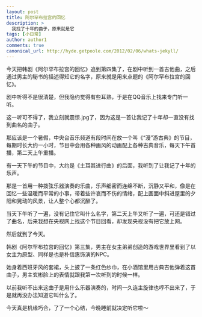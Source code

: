 ```yaml
---
layout: post
title: 阿尔罕布拉宫的回忆
description: >
  我找了十年的曲子，原来就是它
tags: [小日常]
author: author1
comments: true
canonical_url: http://hyde.getpoole.com/2012/02/06/whats-jekyll/
---
```


今天把韩剧《阿尔罕布拉宫的回忆》追到第四集了，在剧中听到一首吉他曲，之后通过男主的秘书的描述得知它的名字，原来就是用来点题的《阿尔罕布拉宫的回忆》。

剧中听得不是很清楚，但我隐约觉得有些耳熟，于是在QQ音乐上找来专门听一听。

这一听可不得了，我立刻就震惊.jpg了，因为这是一首让我记了十年却一直没有找到曲名的曲子。

那应该是一个暑假，中央台音乐频道有段时间在放一个叫《“漫”游古典》的节目，每期时长大约一小时，节目中会用各种画风的动画配上各种古典音乐，每天下午首播，第二天上午重播。

有一天下午的节目中，大约是《土耳其进行曲》的后面，我听到了让我记了十年的乐声。

那是一首用一种拨弦乐器演奏的乐曲，乐声细密而连绵不断，沉静又平和，像是在回忆一些温暖而平常的小事，带着些许哀而不伤的情绪，配上画面中斜进屋里的夕阳和晃动的风景，让人整个心都沉醉了。

当天下午听了一遍，没有记住它叫什么名字，第二天上午又听了一遍，可还是错过了曲名，后来我想在央视网上找这个节目回看，却发现央视没有把它放上网。

然后就到了今天。

韩剧《阿尔罕布拉宫的回忆》第三集，男主在女主弟弟创造的游戏世界里看到了以女主为原型、同样是也是朴信惠饰演的NPC。

她身着西班牙风的套裙，头上披了一条红色纱巾，在小酒馆里用古典吉他弹着这首曲子，男主玄彬脸上的表情就跟我第一次听到的时候一样。

以前我听不出来这曲子是用什么乐器演奏的，时间一久连主旋律也哼不出来了，于是就再没办法知道它叫什么了。

今天真是机缘巧合，了了一个心结，今晚睡前就决定听它啦～
